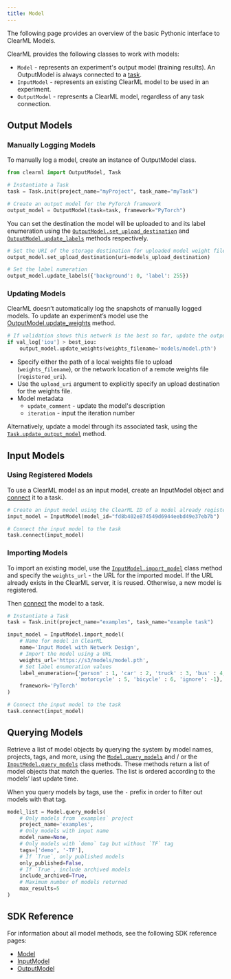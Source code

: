 ```yaml
---
title: Model
---
```


The following page provides an overview of the basic Pythonic interface to ClearML Models.

ClearML provides the following classes to work with models:
* `Model` - represents an experiment's output model (training results). An OutputModel is always connected to a [task](../fundamentals/task.md). 
* `InputModel` - represents an existing ClearML model to be used in an experiment.
* `OutputModel` - represents a ClearML model, regardless of any task connection.

## Output Models

### Manually Logging Models  

To manually log a model, create an instance of OutputModel class. 

```python
from clearml import OutputModel, Task

# Instantiate a Task 
task = Task.init(project_name="myProject", task_name="myTask")

# Create an output model for the PyTorch framework
output_model = OutputModel(task=task, framework="PyTorch")
```

You can set the destination the model will be uploaded to and its label enumeration using the
[`OutputModel.set_upload_destination`](../references/sdk/model_outputmodel.md#set_upload_destination) and 
[`OutputModel.update_labels`](../references/sdk/model_outputmodel.md#update_labels) methods respectively.

```python
# Set the URI of the storage destination for uploaded model weight files
output_model.set_upload_destination(uri=models_upload_destination)

# Set the label numeration
output_model.update_labels({'background': 0, 'label': 255})
```

### Updating Models
ClearML doesn’t automatically log the snapshots of manually logged models. To update an experiment’s model use the 
[OutputModel.update_weights](../references/sdk/model_outputmodel.md#update_weights) method.

```python
# If validation shows this network is the best so far, update the output model
if val_log['iou'] > best_iou:
    output_model.update_weights(weights_filename='models/model.pth')
```

* Specify either the path of a local weights file to upload (`weights_filename`), or the network location of a remote 
  weights file (`registered_uri`).
* Use the `upload_uri` argument to explicitly specify an upload destination for the weights file.
* Model metadata 
  * `update_comment` - update the model's description
  * `iteration` - input the iteration number 

Alternatively, update a model through its associated task, using the [`Task.update_output_model`](../references/sdk/task.md#update_output_model)
method. 

## Input Models

### Using Registered Models

To use a ClearML model as an input model, create an InputModel object and [connect](../references/sdk/task.md#connect) 
it to a task.

```python
# Create an input model using the ClearML ID of a model already registered in the ClearML platform
input_model = InputModel(model_id="fd8b402e874549d6944eebd49e37eb7b")

# Connect the input model to the task
task.connect(input_model)
``` 

### Importing Models

To import an existing model, use the [`InputModel.import_model`](../references/sdk/model_outputmodel.md#inputmodelimport_model) 
class method and specify the `weights_url` - the URL for the imported model. If the URL already exists in the ClearML 
server, it is reused. Otherwise, a new model is registered.

Then [connect](../references/sdk/task.md#connect) the model to a task. 

```python
# Instantiate a Task 
task = Task.init(project_name="examples", task_name="example task")

input_model = InputModel.import_model(
    # Name for model in ClearML
    name='Input Model with Network Design',
    # Import the model using a URL
    weights_url='https://s3/models/model.pth',
    # Set label enumeration values
    label_enumeration={'person' : 1, 'car' : 2, 'truck' : 3, 'bus' : 4,
                       'motorcycle' : 5, 'bicycle' : 6, 'ignore': -1},
    framework='PyTorch'
)

# Connect the input model to the task
task.connect(input_model)
```

## Querying Models
Retrieve a list of model objects by querying the system by model names, projects, tags, and more, using the 
[`Model.query_models`](../references/sdk/model_model.md#modelquery_models) and / or 
the [`InputModel.query_models`](../references/sdk/model_inputmodel.md#inputmodelquery_models) class methods. These 
methods return a list of model objects that match the queries. The list is ordered according to the models’ last update 
time.

When you query models by tags, use the `-` prefix in order to filter out models with that tag.

```python
model_list = Model.query_models(
    # Only models from `examples` project
    project_name='examples', 
    # Only models with input name
    model_name=None,
    # Only models with `demo` tag but without `TF` tag
    tags=['demo', '-TF'],
    # If `True`, only published models
    only_published=False,
    # If `True`, include archived models
    include_archived=True,
    # Maximum number of models returned
    max_results=5
)
```

## SDK Reference

For information about all model methods, see the following SDK reference pages:
* [Model](../references/sdk/model_model.md)
* [InputModel](../references/sdk/model_inputmodel.md)
* [OutputModel](../references/sdk/model_outputmodel.md)